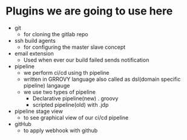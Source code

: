 # Plugins we are going to use here 
- git 
    - for cloning the gitlab repo 
- ssh build agents 
    - for configuring the master slave concept
- email extension 
    - Used when ever our build failed sends notification 
- pipeline 
    - we perform ci/cd using th pipeline
    - written in GRROVY language also called as dsl(domain specific pipeline) langauge 
    - we use two types of pipeline
        - Declarative pipeline(new) . groovy
        - scripted pipeline(old) with .jdp
- pipeline stage view
    - to see graphical view of our ci/cd pipeline
- gitHub
    - to apply webhook with github 


        

            
        

